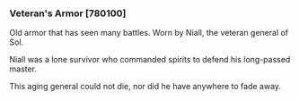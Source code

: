 ### Veteran's Armor [780100]

Old armor that has seen many battles. Worn by Niall, the veteran general of Sol.

Niall was a lone survivor who commanded spirits to defend his long-passed master.

This aging general could not die, nor did he have anywhere to fade away.
